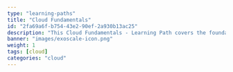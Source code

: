 ```yaml
---
type: "learning-paths"
title: "Cloud Fundamentals"
id: "2fa69a6f-b754-43e2-90ef-2a930b13ac25"
description: "This Cloud Fundamentals - Learning Path covers the foundational topics of cloud computing for a non-technical audience and conveys the benefits of cloud computing for modern IT scenarios. With a focus on Exoscale's offerings, it provides insights into cloud infrastructure, services, and the advantages of using cloud solutions."
banner: "images/exoscale-icon.png"
weight: 1
tags: [cloud]
categories: "cloud"
---
```

